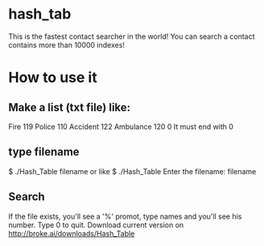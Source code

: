 # hash_tab
This is the fastest contact searcher in the world!
You can search a contact contains more than 10000 indexes!
# How to use it
## Make a list (txt file) like:
Fire 119
Police 110
Accident 122
Ambulance 120
0
It must end with 0
## type filename
$ ./Hash_Table filename
or like
$ ./Hash_Table
Enter the filename: filename
## Search
If the file exists, you'll see a '%' promot,
type names and you'll see his number.
Type 0 to quit.
Download current version on <http://broke.ai/downloads/Hash_Table>

